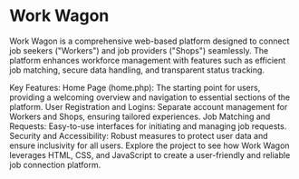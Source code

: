 # Work Wagon
Work Wagon is a comprehensive web-based platform designed to connect job seekers ("Workers") and job providers ("Shops") seamlessly. The platform enhances workforce management with features such as efficient job matching, secure data handling, and transparent status tracking.

Key Features:
Home Page (home.php): The starting point for users, providing a welcoming overview and navigation to essential sections of the platform.
User Registration and Logins: Separate account management for Workers and Shops, ensuring tailored experiences.
Job Matching and Requests: Easy-to-use interfaces for initiating and managing job requests.
Security and Accessibility: Robust measures to protect user data and ensure inclusivity for all users.
Explore the project to see how Work Wagon leverages HTML, CSS, and JavaScript to create a user-friendly and reliable job connection platform.
